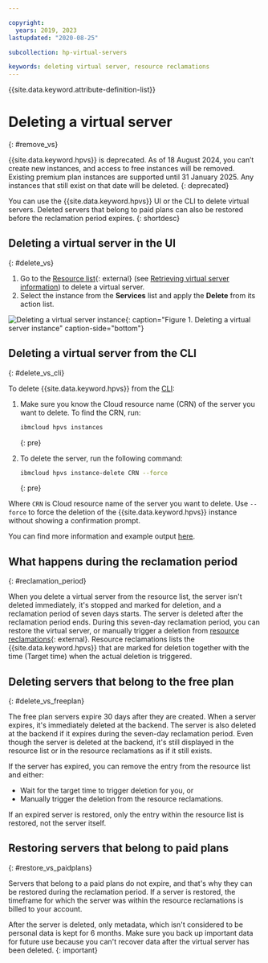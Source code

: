 ```yaml
---

copyright:
  years: 2019, 2023
lastupdated: "2020-08-25"

subcollection: hp-virtual-servers

keywords: deleting virtual server, resource reclamations
---
```


{{site.data.keyword.attribute-definition-list}}

# Deleting a virtual server
{: #remove_vs}

{{site.data.keyword.hpvs}} is deprecated. As of 18 August 2024, you can’t create new instances, and access to free instances will be removed. Existing premium plan instances are supported until 31 January 2025. Any instances that still exist on that date will be deleted.
{: deprecated}

You can use the {{site.data.keyword.hpvs}} UI or the CLI to delete virtual servers. Deleted servers that belong to paid plans can also be restored before the reclamation period expires.
{: shortdesc}

## Deleting a virtual server in the UI
{: #delete_vs}

1. Go to the [Resource list](https://cloud.ibm.com/resources){: external} (see [Retrieving virtual server information](/docs/services/hp-virtual-servers?topic=hp-virtual-servers-retrieve-info-vs)) to delete a virtual server.
2. Select the instance from the **Services** list and apply the **Delete** from its action list.


![Deleting a virtual server instance](image/hpvs_delete_instance.gif "Deleting a virtual server instance"){: caption="Figure 1. Deleting a virtual server instance" caption-side="bottom"}


## Deleting a virtual server from the CLI
{: #delete_vs_cli}

To delete {{site.data.keyword.hpvs}} from the [CLI](https://cloud.ibm.com/docs/hpvs-cli-plugin):

1. Make sure you know the Cloud resource name (CRN) of the server you want to delete. To find the CRN,  run:

   ```sh
   ibmcloud hpvs instances
   ```
   {: pre}

2. To delete the server, run the following command:

   ```sh
   ibmcloud hpvs instance-delete CRN --force
   ```
   {: pre}

Where `CRN` is Cloud resource name of the server you want to delete. Use `--force` to force the deletion of the {{site.data.keyword.hpvs}} instance without showing a confirmation prompt.


You can find more information and example output [here](https://cloud.ibm.com/docs/hpvs-cli-plugin#hpvs-instance-delete).

## What happens during the reclamation period
{: #reclamation_period}

When you delete a virtual server from the resource list, the server isn't deleted immediately, it's stopped and marked for deletion, and a reclamation period of seven days starts. The server is deleted after the reclamation period ends. During this seven-day reclamation period, you can restore the virtual server, or manually trigger a deletion from [resource reclamations](https://cloud.ibm.com/docs/cli?topic=cli-ibmcloud_commands_resource#ibmcloud_resource_reclamations){: external}. Resource reclamations lists the  {{site.data.keyword.hpvs}} that are marked for deletion together with the time (Target time) when the actual deletion is triggered.

## Deleting servers that belong to the free plan
{: #delete_vs_freeplan}

The free plan servers expire 30 days after they are created. When a server expires, it's immediately deleted at the backend. The server is also deleted at the backend if it expires during the seven-day reclamation period. Even though the server is deleted at the backend, it's still displayed in the resource list or in the resource reclamations as if it still exists.

If the server has expired, you can remove the entry from the resource list and either:
- Wait for the target time to trigger deletion for you, or
- Manually trigger the deletion from the resource reclamations.

If an expired server is restored, only the entry within the resource list is restored, not the server itself.

## Restoring servers that belong to paid plans
{: #restore_vs_paidplans}

Servers that belong to a paid plans do not expire, and that's why they can be restored during the reclamation period. If a server is restored, the timeframe for which the server was within the resource reclamations is billed to your account.

After the server is deleted, only metadata, which isn't considered to be personal data is kept for 6 months.
Make sure you back up important data for future use because you can't recover data after the virtual server has been deleted.
{: important}
